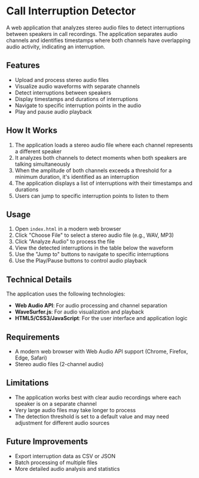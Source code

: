 # Call Interruption Detector

A web application that analyzes stereo audio files to detect interruptions between speakers in call recordings. The application separates audio channels and identifies timestamps where both channels have overlapping audio activity, indicating an interruption.

## Features

- Upload and process stereo audio files
- Visualize audio waveforms with separate channels
- Detect interruptions between speakers
- Display timestamps and durations of interruptions
- Navigate to specific interruption points in the audio
- Play and pause audio playback

## How It Works

1. The application loads a stereo audio file where each channel represents a different speaker
2. It analyzes both channels to detect moments when both speakers are talking simultaneously
3. When the amplitude of both channels exceeds a threshold for a minimum duration, it's identified as an interruption
4. The application displays a list of interruptions with their timestamps and durations
5. Users can jump to specific interruption points to listen to them

## Usage

1. Open `index.html` in a modern web browser
2. Click "Choose File" to select a stereo audio file (e.g., WAV, MP3)
3. Click "Analyze Audio" to process the file
4. View the detected interruptions in the table below the waveform
5. Use the "Jump to" buttons to navigate to specific interruptions
6. Use the Play/Pause buttons to control audio playback

## Technical Details

The application uses the following technologies:

- **Web Audio API**: For audio processing and channel separation
- **WaveSurfer.js**: For audio visualization and playback
- **HTML5/CSS3/JavaScript**: For the user interface and application logic

## Requirements

- A modern web browser with Web Audio API support (Chrome, Firefox, Edge, Safari)
- Stereo audio files (2-channel audio)

## Limitations

- The application works best with clear audio recordings where each speaker is on a separate channel
- Very large audio files may take longer to process
- The detection threshold is set to a default value and may need adjustment for different audio sources

## Future Improvements

- Export interruption data as CSV or JSON
- Batch processing of multiple files
- More detailed audio analysis and statistics
